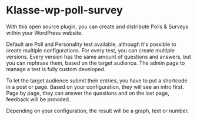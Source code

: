 Klasse-wp-poll-survey
=====================

With this open source plugin, you can create and distribute Polls & Surveys within your WordPress website.

Default are Poll and Personality test available, although it's possible to create multiple configurations. For every test, you can create multiple versions. Every version has the same amount of questions and answers, but you can rephrase them, based on the target audience. The admin page to manage a test is fully custom developed.

To let the target audience submit their entries, you have to put a shortcode in a post or page.
Based on your configuration, they will see an intro first. Page by page, they can answer the questions and on the last page, feedback will be provided.

Depending on your configuration, the result will be a graph, text or number.